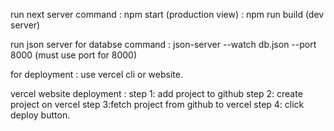run next server command : npm start (production view)
						: npm run build (dev server)

run json server for databse command :  json-server --watch db.json --port 8000 (must use port for 8000)

for deployment : use vercel cli or website.

vercel website deployment : 
							step 1: add project to github
							step 2: create project on vercel
							step 3:fetch project from github to vercel 
							step 4: click deploy button.